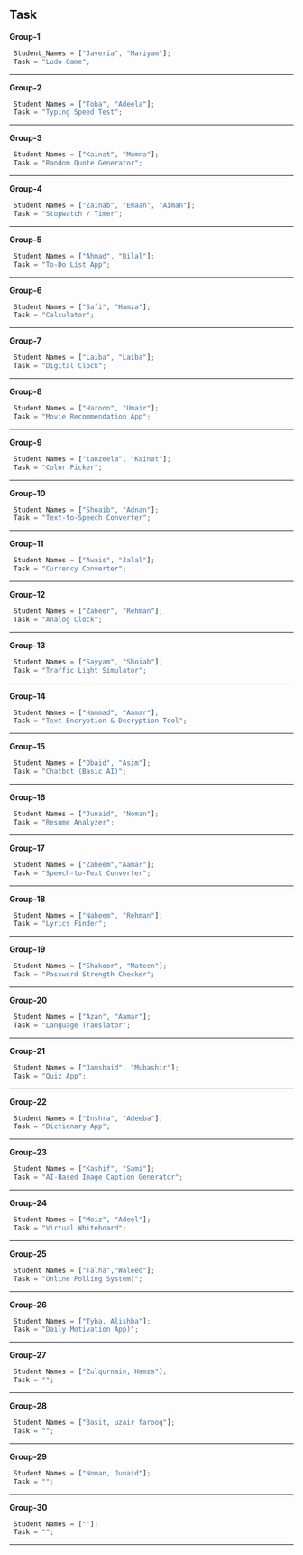 ## **Task**

**Group-1**
```javascript
 Student_Names = ["Javeria", "Mariyam"];
 Task = "Ludo Game";
 ```
  ---

**Group-2**
```javascript
 Student Names = ["Toba", "Adeela"];
 Task = "Typing Speed Test";
 ```
  ---

**Group-3**
```javascript
 Student Names = ["Kainat", "Momna"];
 Task = "Random Quote Generator";
 ```
  ---

**Group-4**
```javascript
 Student Names = ["Zainab", "Emaan", "Aiman"];
 Task = "Stopwatch / Timer";
 ```
  ---

**Group-5**
```javascript
 Student Names = ["Ahmad", "Bilal"];
 Task = "To-Do List App";
 ```
 ---

**Group-6**
```javascript
 Student Names = ["Safi", "Hamza"];
 Task = "Calculator";
 ```
  ---

 **Group-7**
```javascript
 Student Names = ["Laiba", "Laiba"];
 Task = "Digital Clock";
 ```
  ---

 **Group-8**
```javascript
 Student Names = ["Haroon", "Umair"];
 Task = "Movie Recommendation App";
 ```
  ---

 **Group-9**
```javascript
 Student Names = ["tanzeela", "Kainat"];
 Task = "Color Picker";
 ```
  ---


  **Group-10**
```javascript
 Student Names = ["Shoaib", "Adnan"];
 Task = "Text-to-Speech Converter";
 ```
  ---

  **Group-11**
```javascript
 Student Names = ["Awais", "Jalal"];
 Task = "Currency Converter";
 ```
  ---

  **Group-12**
```javascript
 Student Names = ["Zaheer", "Rehman"];
 Task = "Analog Clock";
 ```
  ---

  **Group-13**
```javascript
 Student Names = ["Sayyam", "Shoiab"];
 Task = "Traffic Light Simulator";
 ```
  ---

  **Group-14**
```javascript
 Student Names = ["Hammad", "Aamar"];
 Task = "Text Encryption & Decryption Tool";
 ```
  ---

  **Group-15**
```javascript
 Student Names = ["Obaid", "Asim"];
 Task = "Chatbot (Basic AI)";
 ```
 ---

   **Group-16**
```javascript
 Student Names = ["Junaid", "Noman"];
 Task = "Resume Analyzer";
 ```
  ---

  **Group-17**
```javascript
 Student Names = ["Zaheem","Aamar"];
 Task = "Speech-to-Text Converter";
 ```
 ---

   **Group-18**
```javascript
 Student Names = ["Naheem", "Rehman"];
 Task = "Lyrics Finder";
 ```
 ---

  **Group-19**
```javascript
 Student Names = ["Shakoor", "Mateen"];
 Task = "Password Strength Checker";
 ```
 ---

   **Group-20**
```javascript
 Student Names = ["Azan", "Aamar"];
 Task = "Language Translator";
 ```
 ---

  **Group-21**
```javascript
 Student Names = ["Jamshaid", "Mubashir"];
 Task = "Quiz App";
 ```
 ---

   **Group-22**
```javascript
 Student Names = ["Inshra", "Adeeba"];
 Task = "Dictionary App";
 ```
  ---

  **Group-23**
```javascript
 Student Names = ["Kashif", "Sami"];
 Task = "AI-Based Image Caption Generator";
 ```
 ---

   **Group-24**
```javascript
 Student Names = ["Moiz", "Adeel"];
 Task = "Virtual Whiteboard";
 ```
 ---

  **Group-25**
```javascript
 Student Names = ["Talha","Waleed"];
 Task = "Online Polling System)";
 ```
 ---

 
  **Group-26**
```javascript
 Student Names = ["Tyba, Alishba"];
 Task = "Daily Motivation App)";
 ```
 ---

   **Group-27**
```javascript
 Student Names = ["Zulqurnain, Hamza"];
 Task = "";
 ```
 ---

  **Group-28**
```javascript
 Student Names = ["Basit, uzair farooq"];
 Task = "";
 ```
 ---

   **Group-29**
```javascript
 Student Names = ["Noman, Junaid"];
 Task = "";
 ```
 ---

  **Group-30**
```javascript
 Student Names = [""];
 Task = "";
 ```
 ---


